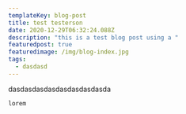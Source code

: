 ```yaml
---
templateKey: blog-post
title: test testerson
date: 2020-12-29T06:32:24.088Z
description: "this is a test blog post using a "
featuredpost: true
featuredimage: /img/blog-index.jpg
tags:
  - dasdasd
---
```

dasdasdasdasdasdasdasdasda



`lorem `